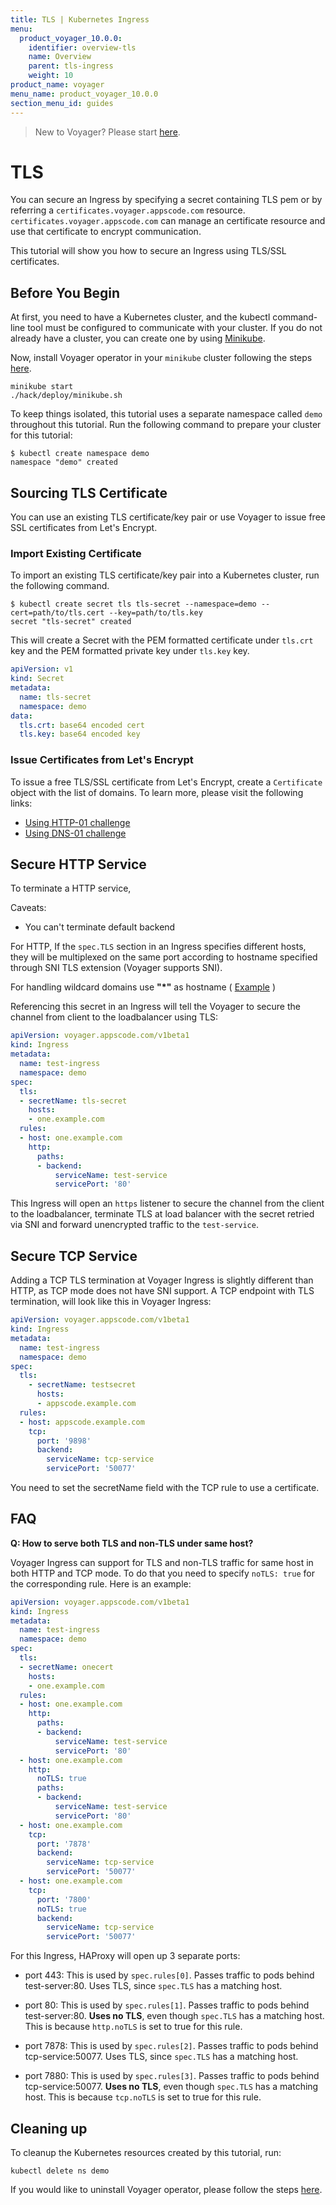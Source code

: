 ```yaml
---
title: TLS | Kubernetes Ingress
menu:
  product_voyager_10.0.0:
    identifier: overview-tls
    name: Overview
    parent: tls-ingress
    weight: 10
product_name: voyager
menu_name: product_voyager_10.0.0
section_menu_id: guides
---
```

> New to Voyager? Please start [here](/products/voyager/10.0.0/concepts/overview).

# TLS
You can secure an Ingress by specifying a secret containing TLS pem or by referring a `certificates.voyager.appscode.com` resource.
`certificates.voyager.appscode.com` can manage an certificate resource and use that certificate to encrypt communication.

This tutorial will show you how to secure an Ingress using TLS/SSL certificates.

## Before You Begin

At first, you need to have a Kubernetes cluster, and the kubectl command-line tool must be configured to communicate with your cluster. If you do not already have a cluster, you can create one by using [Minikube](https://github.com/kubernetes/minikube).

Now, install Voyager operator in your `minikube` cluster following the steps [here](/products/voyager/10.0.0/setup/install).

```console
minikube start
./hack/deploy/minikube.sh
```

To keep things isolated, this tutorial uses a separate namespace called `demo` throughout this tutorial. Run the following command to prepare your cluster for this tutorial:

```console
$ kubectl create namespace demo
namespace "demo" created
```

## Sourcing TLS Certificate

You can use an existing TLS certificate/key pair or use Voyager to issue free SSL certificates from Let's Encrypt.

### Import Existing Certificate

To import an existing TLS certificate/key pair into a Kubernetes cluster, run the following command.

```console
$ kubectl create secret tls tls-secret --namespace=demo --cert=path/to/tls.cert --key=path/to/tls.key
secret "tls-secret" created
```

This will create a Secret with the PEM formatted certificate under `tls.crt` key and the PEM formatted private key under `tls.key` key.

```yaml
apiVersion: v1
kind: Secret
metadata:
  name: tls-secret
  namespace: demo
data:
  tls.crt: base64 encoded cert
  tls.key: base64 encoded key
```

### Issue Certificates from Let's Encrypt

To issue a free TLS/SSL certificate from Let's Encrypt, create a `Certificate` object with the list of domains. To learn more, please visit the following links:

- [Using HTTP-01 challenge](/products/voyager/10.0.0/guides/certificate/http)
- [Using DNS-01 challenge](/products/voyager/10.0.0/guides/certificate/dns/providers)

## Secure HTTP Service

To terminate a HTTP service,

Caveats:
- You can't terminate default backend

For HTTP, If the `spec.TLS` section in an Ingress specifies different hosts, they will be multiplexed
on the same port according to hostname specified through SNI TLS extension (Voyager supports SNI).

For handling wildcard domains use **"\*"** as hostname ( [Example](https://github.com/tamalsaha/voyager-wildcard/blob/master/mrasero/ing-https.yaml) )

Referencing this secret in an Ingress will tell the Voyager to secure the channel from client to the loadbalancer using TLS:

```yaml
apiVersion: voyager.appscode.com/v1beta1
kind: Ingress
metadata:
  name: test-ingress
  namespace: demo
spec:
  tls:
  - secretName: tls-secret
    hosts:
    - one.example.com
  rules:
  - host: one.example.com
    http:
      paths:
      - backend:
          serviceName: test-service
          servicePort: '80'
```
This Ingress will open an `https` listener to secure the channel from the client to the loadbalancer,
terminate TLS at load balancer with the secret retried via SNI and forward unencrypted traffic to the
`test-service`.

## Secure TCP Service

Adding a TCP TLS termination at Voyager Ingress is slightly different than HTTP, as TCP mode does not have
SNI support. A TCP endpoint with TLS termination, will look like this in Voyager Ingress:

```yaml
apiVersion: voyager.appscode.com/v1beta1
kind: Ingress
metadata:
  name: test-ingress
  namespace: demo
spec:
  tls:
    - secretName: testsecret
      hosts:
      - appscode.example.com
  rules:
  - host: appscode.example.com
    tcp:
      port: '9898'
      backend:
        serviceName: tcp-service
        servicePort: '50077'
```
You need to set  the secretName field with the TCP rule to use a certificate.

## FAQ

**Q: How to serve both TLS and non-TLS under same host?**

Voyager Ingress can support for TLS and non-TLS traffic for same host in both HTTP and TCP mode. To do that you need to specify `noTLS: true` for the corresponding rule. Here is an example:

```yaml
apiVersion: voyager.appscode.com/v1beta1
kind: Ingress
metadata:
  name: test-ingress
  namespace: demo
spec:
  tls:
  - secretName: onecert
    hosts:
    - one.example.com
  rules:
  - host: one.example.com
    http:
      paths:
      - backend:
          serviceName: test-service
          servicePort: '80'
  - host: one.example.com
    http:
      noTLS: true
      paths:
      - backend:
          serviceName: test-service
          servicePort: '80'
  - host: one.example.com
    tcp:
      port: '7878'
      backend:
        serviceName: tcp-service
        servicePort: '50077'
  - host: one.example.com
    tcp:
      port: '7800'
      noTLS: true
      backend:
        serviceName: tcp-service
        servicePort: '50077'
```

For this Ingress, HAProxy will open up 3 separate ports:

- port 443: This is used by `spec.rules[0]`. Passes traffic to pods behind test-server:80. Uses TLS, since `spec.TLS` has a matching host.

- port 80: This is used by `spec.rules[1]`. Passes traffic to pods behind test-server:80. __Uses no TLS__, even though `spec.TLS` has a matching host. This is because `http.noTLS` is set to true for this rule.

- port 7878: This is used by `spec.rules[2]`. Passes traffic to pods behind tcp-service:50077. Uses TLS, since `spec.TLS` has a matching host.

- port 7880: This is used by `spec.rules[3]`. Passes traffic to pods behind tcp-service:50077. __Uses no TLS__, even though `spec.TLS` has a matching host. This is because `tcp.noTLS` is set to true for this rule.

## Cleaning up

To cleanup the Kubernetes resources created by this tutorial, run:

```console
kubectl delete ns demo
```

If you would like to uninstall Voyager operator, please follow the steps [here](/products/voyager/10.0.0/setup/uninstall).
